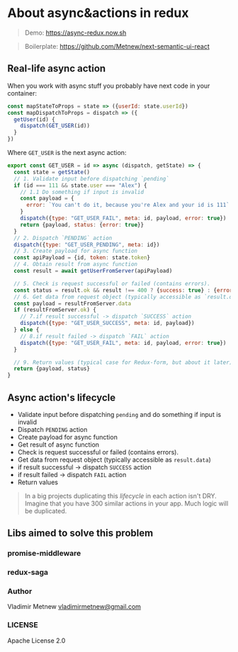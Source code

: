 # About async&actions in redux

> Demo: https://async-redux.now.sh

> Boilerplate: https://github.com/Metnew/next-semantic-ui-react

## Real-life async action

When you work with async stuff you probably have next code in your
container:

```js
const mapStateToProps = state => ({userId: state.userId})
const mapDispatchToProps = dispatch => ({
  getUser(id) {
    dispatch(GET_USER(id))
  }
})
```

Where `GET_USER` is the next async action:

```javascript
export const GET_USER = id => async (dispatch, getState) => {
  const state = getState()
  // 1. Validate input before dispatching `pending`
  if (id === 111 && state.user === "Alex") {
    // 1.1 Do something if input is invalid
    const payload = {
      error: `You can't do it, because you're Alex and your id is 111`
    }
    dispatch({type: "GET_USER_FAIL", meta: id, payload, error: true})
    return {payload, status: {error: true}}
  }
  // 2. Dispatch `PENDING` action
  dispatch({type: "GET_USER_PENDING", meta: id})
  // 3. Create payload for async function
  const apiPayload = {id, token: state.token}
  // 4. Obtain result from async function
  const result = await getUserFromServer(apiPayload)

  // 5. Check is request successful or failed (contains errors).
  const status = result.ok && result !== 400 ? {success: true} : {error: true}
  // 6. Get data from request object (typically accessible as `result.data`)
  const payload = resultFromServer.data
  if (resultFromServer.ok) {
    // 7.if result successful -> dispatch `SUCCESS` action
    dispatch({type: "GET_USER_SUCCESS", meta: id, payload})
  } else {
    // 8.if result failed -> dispatch `FAIL` action
    dispatch({type: "GET_USER_FAIL", meta: id, payload, error: true})
  }

  // 9. Return values (typical case for Redux-form, but about it later)
  return {payload, status}
}
```

## Async action's lifecycle

* Validate input before dispatching `pending` and do something if input is invalid
* Dispatch `PENDING` action
* Create payload for async function
* Get result of async function
* Check is request successful or failed (contains errors).
* Get data from request object (typically accessible as `result.data`)
* if result successful -> dispatch `SUCCESS` action
* if result failed -> dispatch `FAIL` action
* Return values

> In a big projects duplicating this _lifecycle_ in each action isn't DRY. Imagine that you have 300 similar actions in your app. Much logic will be duplicated.

## Libs aimed to solve this problem

### promise-middleware

### redux-saga

### Author

Vladimir Metnew [vladimirmetnew@gmail.com](mailto:vladimirmetnew@gmail.com)

### LICENSE

Apache License 2.0
